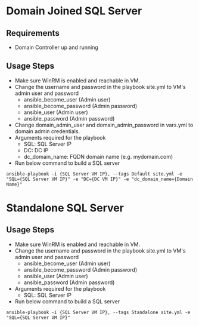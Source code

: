# Domain Joined SQL Server
## Requirements
- Domain Controller up and running

## Usage Steps
- Make sure WinRM is enabled and reachable in VM.
- Change the username and password in the playbook site.yml to VM's admin user and password
  - ansible_become_user (Admin user)
  - ansible_become_password (Admin password)
  - ansible_user (Admin user)
  - ansible_password (Admin password)
- Change domain_admin_user and domain_admin_password in vars.yml to domain admin credentials.
- Arguments required for the playbook
  - SQL: SQL Server IP
  - DC: DC IP
  - dc_domain_name: FQDN domain name (e.g. mydomain.com)
- Run below command to build a SQL server
```
ansible-playbook -i {SQL Server VM IP}, --tags Default site.yml -e "SQL={SQL Server VM IP}" -e "DC={DC VM IP}" -e "dc_domain_name={Domain Name}"
```

# Standalone SQL Server

## Usage Steps
- Make sure WinRM is enabled and reachable in VM.
- Change the username and password in the playbook site.yml to VM's admin user and password
  - ansible_become_user (Admin user)
  - ansible_become_password (Admin password)
  - ansible_user (Admin user)
  - ansible_password (Admin password)
- Arguments required for the playbook
  - SQL: SQL Server IP
- Run below command to build a SQL server
```
ansible-playbook -i {SQL Server VM IP}, --tags Standalone site.yml -e "SQL={SQL Server VM IP}"
```
